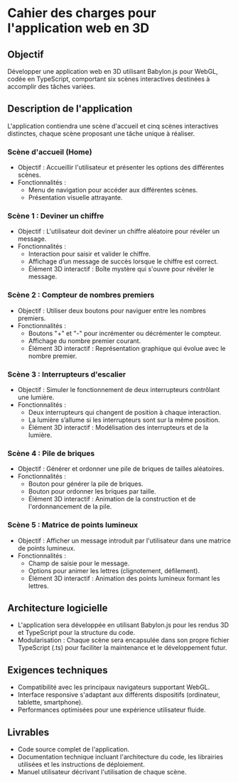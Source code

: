 # Cahier des charges pour l'application web en 3D

## Objectif

Développer une application web en 3D utilisant Babylon.js pour WebGL, codée en TypeScript, comportant six scènes interactives destinées à accomplir des tâches variées.

## Description de l'application

L'application contiendra une scène d'accueil et cinq scènes interactives distinctes, chaque scène proposant une tâche unique à réaliser.

### Scène d'accueil (Home)

-  Objectif : Accueillir l'utilisateur et présenter les options des différentes scènes.
-  Fonctionnalités :
   -  Menu de navigation pour accéder aux différentes scènes.
   -  Présentation visuelle attrayante.

### Scène 1 : Deviner un chiffre

-  Objectif : L'utilisateur doit deviner un chiffre aléatoire pour révéler un message.
-  Fonctionnalités :
   -  Interaction pour saisir et valider le chiffre.
   -  Affichage d’un message de succès lorsque le chiffre est correct.
   -  Élément 3D interactif : Boîte mystère qui s'ouvre pour révéler le message.

### Scène 2 : Compteur de nombres premiers

-  Objectif : Utiliser deux boutons pour naviguer entre les nombres premiers.
-  Fonctionnalités :
   -  Boutons "+" et "-" pour incrémenter ou décrémenter le compteur.
   -  Affichage du nombre premier courant.
   -  Élément 3D interactif : Représentation graphique qui évolue avec le nombre premier.

### Scène 3 : Interrupteurs d'escalier

-  Objectif : Simuler le fonctionnement de deux interrupteurs contrôlant une lumière.
-  Fonctionnalités :
   -  Deux interrupteurs qui changent de position à chaque interaction.
   -  La lumière s’allume si les interrupteurs sont sur la même position.
   -  Élément 3D interactif : Modélisation des interrupteurs et de la lumière.

### Scène 4 : Pile de briques

-  Objectif : Générer et ordonner une pile de briques de tailles aléatoires.
-  Fonctionnalités :
   -  Bouton pour générer la pile de briques.
   -  Bouton pour ordonner les briques par taille.
   -  Élément 3D interactif : Animation de la construction et de l'ordonnancement de la pile.

### Scène 5 : Matrice de points lumineux

-  Objectif : Afficher un message introduit par l'utilisateur dans une matrice de points lumineux.
-  Fonctionnalités :
   -  Champ de saisie pour le message.
   -  Options pour animer les lettres (clignotement, défilement).
   -  Élément 3D interactif : Animation des points lumineux formant les lettres.

## Architecture logicielle

-  L'application sera développée en utilisant Babylon.js pour les rendus 3D et TypeScript pour la structure du code.
-  Modularisation : Chaque scène sera encapsulée dans son propre fichier TypeScript (.ts) pour faciliter la maintenance et le développement futur.

## Exigences techniques

-  Compatibilité avec les principaux navigateurs supportant WebGL.
-  Interface responsive s'adaptant aux différents dispositifs (ordinateur, tablette, smartphone).
-  Performances optimisées pour une expérience utilisateur fluide.

## Livrables

-  Code source complet de l'application.
-  Documentation technique incluant l'architecture du code, les librairies utilisées et les instructions de déploiement.
-  Manuel utilisateur décrivant l'utilisation de chaque scène.
